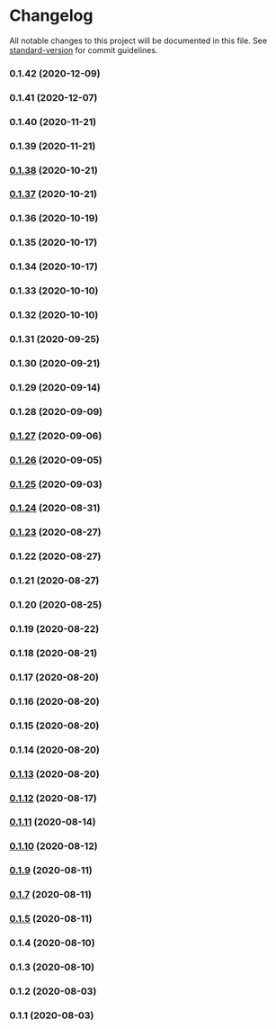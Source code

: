# Changelog

All notable changes to this project will be documented in this file. See [standard-version](https://github.com/conventional-changelog/standard-version) for commit guidelines.

### 0.1.42 (2020-12-09)

### 0.1.41 (2020-12-07)

### 0.1.40 (2020-11-21)

### 0.1.39 (2020-11-21)

### [0.1.38](https://github.com/markusl/cdk-ecr-image-scan-handler/compare/v0.1.37...v0.1.38) (2020-10-21)

### [0.1.37](https://github.com/markusl/cdk-ecr-image-scan-handler/compare/v0.1.35...v0.1.37) (2020-10-21)

### 0.1.36 (2020-10-19)

### 0.1.35 (2020-10-17)

### 0.1.34 (2020-10-17)

### 0.1.33 (2020-10-10)

### 0.1.32 (2020-10-10)

### 0.1.31 (2020-09-25)

### 0.1.30 (2020-09-21)

### 0.1.29 (2020-09-14)

### 0.1.28 (2020-09-09)

### [0.1.27](https://github.com/markusl/cdk-ecr-image-scan-handler/compare/v0.1.26...v0.1.27) (2020-09-06)

### [0.1.26](https://github.com/markusl/cdk-ecr-image-scan-handler/compare/v0.1.25...v0.1.26) (2020-09-05)

### [0.1.25](https://github.com/markusl/cdk-ecr-image-scan-handler/compare/v0.1.24...v0.1.25) (2020-09-03)

### [0.1.24](https://github.com/markusl/cdk-ecr-image-scan-handler/compare/v0.1.23...v0.1.24) (2020-08-31)

### [0.1.23](https://github.com/markusl/cdk-ecr-image-scan-handler/compare/v0.1.21...v0.1.23) (2020-08-27)

### 0.1.22 (2020-08-27)

### 0.1.21 (2020-08-27)

### 0.1.20 (2020-08-25)

### 0.1.19 (2020-08-22)

### 0.1.18 (2020-08-21)

### 0.1.17 (2020-08-20)

### 0.1.16 (2020-08-20)

### 0.1.15 (2020-08-20)

### 0.1.14 (2020-08-20)

### [0.1.13](https://github.com/markusl/cdk-ecr-image-scan-handler/compare/v0.1.12...v0.1.13) (2020-08-20)

### [0.1.12](https://github.com/markusl/cdk-ecr-image-scan-handler/compare/v0.1.11...v0.1.12) (2020-08-17)

### [0.1.11](https://github.com/markusl/cdk-ecr-image-scan-handler/compare/v0.1.5...v0.1.11) (2020-08-14)

### [0.1.10](https://github.com/markusl/cdk-ecr-image-scan-handler/compare/v0.1.9...v0.1.10) (2020-08-12)

### [0.1.9](https://github.com/markusl/cdk-ecr-image-scan-handler/compare/v0.1.7...v0.1.9) (2020-08-11)

### [0.1.7](https://github.com/markusl/cdk-ecr-image-scan-handler/compare/v0.1.5...v0.1.7) (2020-08-11)

### [0.1.5](https://github.com/markusl/cdk-ecr-image-scan-handler/compare/v0.1.4...v0.1.5) (2020-08-11)

### 0.1.4 (2020-08-10)

### 0.1.3 (2020-08-10)

### 0.1.2 (2020-08-03)

### 0.1.1 (2020-08-03)

